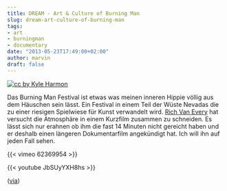 ```yaml
---
title: DREAM - Art & Culture of Burning Man
slug: dream-art-culture-of-burning-man
tags:
- art
- burningman
- documentary
date: "2013-05-23T17:49:00+02:00"
author: marvin
draft: false
---
```

[![cc by Kyle Harmon](/images/4968347602_b7508b8c47_b.jpg)](https://secure.flickr.com/photos/wkharmon/4968347602/in/photostream/)

Das Burning Man Festival ist etwas was meinen inneren Hippie völlig aus
dem Häuschen sein lässt. Ein Festival in einem Teil der Wüste Nevadas
die zu einer riesigen Spielwiese für Kunst verwandelt wird. [Rich Van
Every](http://lightworkscreative.tv/) hat versucht die Atmosphäre in
einem Kurzfilm zusammen zu schneiden. Es lässt sich nur erahnen ob ihm
die fast 14 Minuten nicht gereicht haben und er deshalb einen längeren
Dokumentarfilm angekündigt hat. Ich will ihn auf jeden Fall sehen.

{{< vimeo 62369954 >}}

{{< youtube JbSUyYXH8hs >}}

([via](http://www.kaputtmutterfischwerk.de/?p=70))